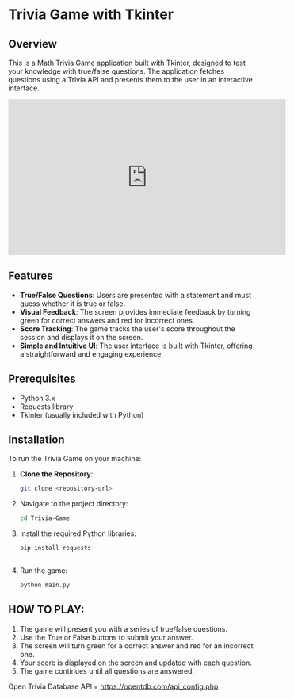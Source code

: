 # Trivia Game with Tkinter

## Overview

This is a Math Trivia Game application built with Tkinter, designed to test your knowledge with true/false questions. The application fetches questions using a Trivia API and presents them to the user in an interactive interface.

<iframe width="560" height="315" src="https://github.com/user-attachments/assets/08d0438f-0ef0-4a54-ad34-527052bc7586" frameborder="0" allowfullscreen></iframe>


## Features

- **True/False Questions**: Users are presented with a statement and must guess whether it is true or false.
- **Visual Feedback**: The screen provides immediate feedback by turning green for correct answers and red for incorrect ones.
- **Score Tracking**: The game tracks the user's score throughout the session and displays it on the screen.
- **Simple and Intuitive UI**: The user interface is built with Tkinter, offering a straightforward and engaging experience.

## Prerequisites

- Python 3.x
- Requests library
- Tkinter (usually included with Python)

## Installation

To run the Trivia Game on your machine:

1. **Clone the Repository**:

   ```bash
   git clone <repository-url>

2. Navigate to the project directory:
   ```bash
   cd Trivia-Game
   
4. Install the required Python libraries:
   ```bash
   pip install requests
  
7. Run the game:
   ```bash
   python main.py

## HOW TO PLAY:
1. The game will present you with a series of true/false questions.
2. Use the True or False buttons to submit your answer.
3. The screen will turn green for a correct answer and red for an incorrect one.
4. Your score is displayed on the screen and updated with each question.
5. The game continues until all questions are answered.

Open Trivia Database API = https://opentdb.com/api_config.php

